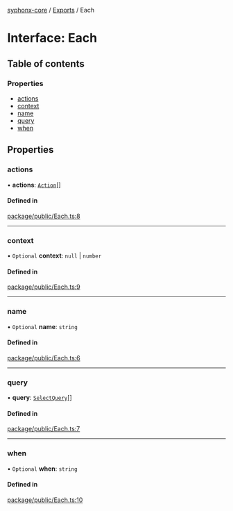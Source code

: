 [syphonx-core](../README.md) / [Exports](../modules.md) / Each

# Interface: Each

## Table of contents

### Properties

- [actions](Each.md#actions)
- [context](Each.md#context)
- [name](Each.md#name)
- [query](Each.md#query)
- [when](Each.md#when)

## Properties

### actions

• **actions**: [`Action`](../modules.md#action)[]

#### Defined in

[package/public/Each.ts:8](https://github.com/dtempx/syphonx-core/blob/4b1bb7c/package/public/Each.ts#L8)

___

### context

• `Optional` **context**: ``null`` \| `number`

#### Defined in

[package/public/Each.ts:9](https://github.com/dtempx/syphonx-core/blob/4b1bb7c/package/public/Each.ts#L9)

___

### name

• `Optional` **name**: `string`

#### Defined in

[package/public/Each.ts:6](https://github.com/dtempx/syphonx-core/blob/4b1bb7c/package/public/Each.ts#L6)

___

### query

• **query**: [`SelectQuery`](../modules.md#selectquery)[]

#### Defined in

[package/public/Each.ts:7](https://github.com/dtempx/syphonx-core/blob/4b1bb7c/package/public/Each.ts#L7)

___

### when

• `Optional` **when**: `string`

#### Defined in

[package/public/Each.ts:10](https://github.com/dtempx/syphonx-core/blob/4b1bb7c/package/public/Each.ts#L10)
